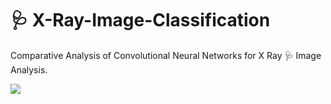 # 🩺 X-Ray-Image-Classification

Comparative Analysis of Convolutional Neural Networks for X Ray 🩺 Image Analysis.

![](https://github.com/SauravMaheshkar/X-Ray-Image-Classification/blob/main/assets/xray-app.gif?raw=true)
